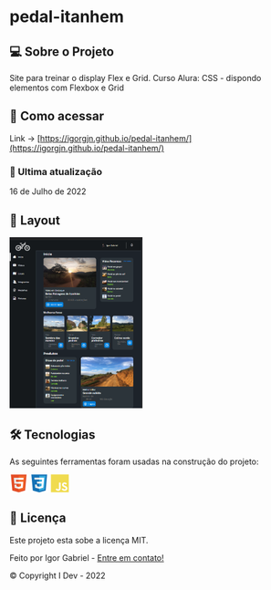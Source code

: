 # pedal-itanhem

## 💻 Sobre o Projeto
Site para treinar o display Flex e Grid. Curso Alura: CSS - dispondo elementos com Flexbox e Grid

## 🔗 Como acessar
Link -> [https://igorgjn.github.io/pedal-itanhem/](https://igorgjn.github.io/pedal-itanhem/)

### 📅 Ultima atualização 
16 de Julho de 2022

## 🎨 Layout
<code><img height="300px" src="assets/img/layout.png" alt="Layout do site"/></code>
<!--
## 🆕 Novidades
Layout responsivo para mobile. 
Organização dos arquivos. -->

<!-- ### Proximas atualizações 
## 🔢 Versões
-->
## 🛠 Tecnologias

As seguintes ferramentas foram usadas na construção do projeto:

<code><img height="32" src="https://raw.githubusercontent.com/devicons/devicon/master/icons/html5/html5-original.svg" alt="HTML5"/></code>
<code><img height="32" src="https://raw.githubusercontent.com/devicons/devicon/master/icons/css3/css3-original.svg" alt="CSS"/></code>
<code><img height="32" src="https://raw.githubusercontent.com/devicons/devicon/master/icons/javascript/javascript-plain.svg" alt="JS"/></code>

## 📝 Licença

Este projeto esta sobe a licença MIT.

Feito por Igor Gabriel - [Entre em contato!](https://www.linkedin.com/in/IgorGJN/)

&copy; Copyright I Dev - 2022
